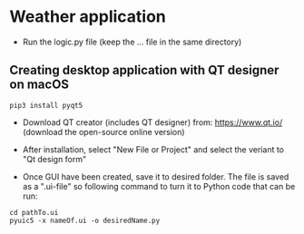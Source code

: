 # Weather application

- Run the logic.py file (keep the ... file in the same directory)











## Creating desktop application with QT designer on macOS

```
pip3 install pyqt5

```

- Download QT creator (includes QT designer) from: https://www.qt.io/ (download the open-source online version)

- After installation, select "New File or Project" and select the veriant to "Qt design form"

- Once GUI have been created, save it to desired folder. The file is saved as a ".ui-file" so following command to turn it to Python code that can be run:

```
cd pathTo.ui
pyuic5 -x nameOf.ui -o desiredName.py
```


